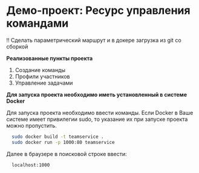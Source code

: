 # Демо-проект: Ресурс управления командами

!! Сделать параметрический маршрут и в докере загрузка из git со сборкой

__Реализованные пункты проекта__
1. Создание команды 
2. Профили участников 
3. Управление задачами 

__Для запуска проекта необходимо иметь установленный в системе Docker__

Для запуска проекта необходимо ввести команды. Если Docker в Ваше системе имеет привилегии sudo, то указание их при запуске проекта можно пропустить.

```bash
  sudo docker build -t teamservice .
  sudo docker run -p 1000:80 teamservice
```

Далее в браузере в поисковой строке ввести:

```
  localhost:1000
```